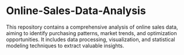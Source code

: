 # Online-Sales-Data-Analysis
This repository contains a comprehensive analysis of online sales data, aiming to identify purchasing patterns, market trends, and optimization opportunities. It includes data processing, visualization, and statistical modeling techniques to extract valuable insights.  
